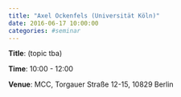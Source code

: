 ```yaml
---
title: "Axel Ockenfels (Universität Köln)"
date: 2016-06-17 10:00:00
categories: #seminar
---
```


**Title**: (topic tba)  

**Time**: 10:00 - 12:00  

**Venue**: MCC, Torgauer Straße 12-15, 10829 Berlin
